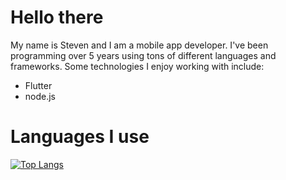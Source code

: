 # Hello there

My name is Steven and I am a mobile app developer. I've been programming over 5 years using tons of different languages and frameworks. Some technologies I enjoy working with include:
* Flutter
* node.js

# Languages I use

[![Top Langs](https://github-readme-stats.vercel.app/api/top-langs/?username=sheahann&theme=tokyonight)](https://github.com/anuraghazra/github-readme-stats)

